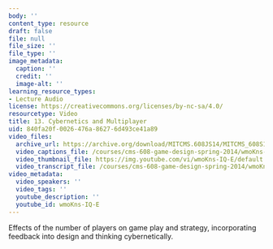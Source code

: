 ```yaml
---
body: ''
content_type: resource
draft: false
file: null
file_size: ''
file_type: ''
image_metadata:
  caption: ''
  credit: ''
  image-alt: ''
learning_resource_types:
- Lecture Audio
license: https://creativecommons.org/licenses/by-nc-sa/4.0/
resourcetype: Video
title: 13. Cybernetics and Multiplayer
uid: 840fa20f-0026-476a-8627-6d493ce41a89
video_files:
  archive_url: https://archive.org/download/MITCMS.608JS14/MITCMS_608S14_ses13.mp3
  video_captions_file: /courses/cms-608-game-design-spring-2014/wmoKns-IQ-E_captions.webvtt
  video_thumbnail_file: https://img.youtube.com/vi/wmoKns-IQ-E/default.jpg
  video_transcript_file: /courses/cms-608-game-design-spring-2014/wmoKns-IQ-E_transcript.pdf
video_metadata:
  video_speakers: ''
  video_tags: ''
  youtube_description: ''
  youtube_id: wmoKns-IQ-E
---
```

Effects of the number of players on game play and strategy, incorporating feedback into design and thinking cybernetically.